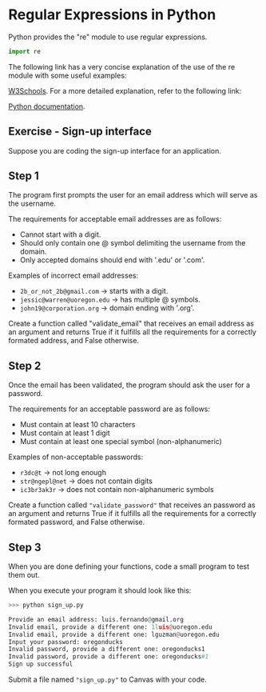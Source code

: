 # Regular Expressions in Python
Python provides the "re" module to use regular expressions.

```python
import re
```

The following link has a very concise explanation of the use of the re module with some useful examples:

[W3Schools](https://www.w3schools.com/python/python_regex.asp).
For a more detailed explanation, refer to the following link:

[Python documentation](https://docs.python.org/3/howto/regex.html).

## Exercise - Sign-up interface
Suppose you are coding the sign-up interface for an application.

## Step 1
The program first prompts the user for an email address which will serve as the username.

The requirements for acceptable email addresses are as follows:

- Cannot start with a digit.
- Should only contain one @ symbol delimiting the username from the domain.
- Only accepted domains should end with '.edu' or '.com'.


Examples of incorrect email addresses:

- `2b_or_not_2b@gmail.com` -> starts with a digit.
- `jessic@warren@uoregon.edu` -> has multiple @ symbols.
- `john19@corporation.org` -> domain ending with '.org'.

Create a function called "validate_email" that receives an email address as an argument and returns True if it fulfills all the requirements for a correctly formated address, and False otherwise.

## Step 2
Once the email has been validated, the program should ask the user for a password.

The requirements for an acceptable password are as follows:

- Must contain at least 10 characters
- Must contain at least 1 digit
- Must contain at least one special symbol (non-alphanumeric)

Examples of non-acceptable passwords:

- `r3dc@t` -> not long enough
- `str@ngepl@net` -> does not contain digits
- `ic3br3ak3r` -> does not contain non-alphanumeric symbols

Create a function called `"validate_password"` that receives an password as an argument and returns True if it fulfills all the requirements for a correctly formated password, and False otherwise.

## Step 3
When you are done defining your functions, code a small program to test them out.

When you execute your program it should look like this:

```python
>>> python sign_up.py

Provide an email address: luis.fernando@gmail.org
Invalid email, provide a different one: 1luis@uoregon.edu
Invalid email, provide a different one: lguzman@uoregon.edu
Input your password: oregonducks
Invalid password, provide a different one: oregonducks1
Invalid password, provide a different one: oregonducks#1
Sign up successful
```

Submit a file named `"sign_up.py"` to Canvas with your code.
